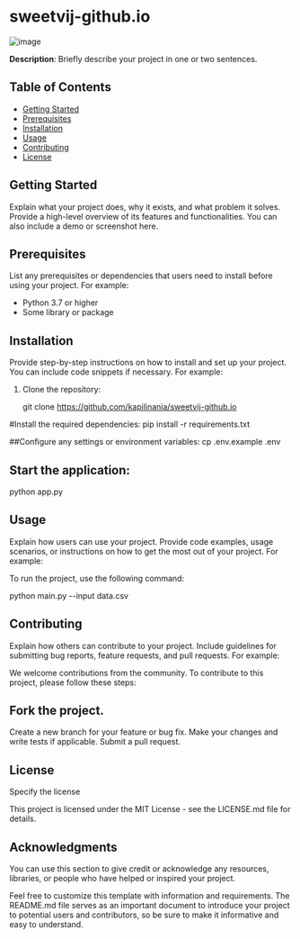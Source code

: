 # sweetvij-github.io

![image](https://github.com/kapilinania/sweetvij-github.io/assets/67285213/427071f9-58c3-461f-a7fc-749e0327d3ac)


**Description**: Briefly describe your project in one or two sentences.

## Table of Contents

- [Getting Started](#getting-started)
- [Prerequisites](#prerequisites)
- [Installation](#installation)
- [Usage](#usage)
- [Contributing](#contributing)
- [License](#license)

## Getting Started

Explain what your project does, why it exists, and what problem it solves. Provide a high-level overview of its features and functionalities. You can also include a demo or screenshot here.

## Prerequisites

List any prerequisites or dependencies that users need to install before using your project. For example:

- Python 3.7 or higher
- Some library or package

## Installation

Provide step-by-step instructions on how to install and set up your project. You can include code snippets if necessary. For example:

1. Clone the repository:
  
   git clone https://github.com/kapilinania/sweetvij-github.io

#Install the required dependencies:
pip install -r requirements.txt

##Configure any settings or environment variables:
cp .env.example .env

## Start the application:
python app.py

## Usage
Explain how users can use your project. Provide code examples, usage scenarios, or instructions on how to get the most out of your project. For example:

To run the project, use the following command:

python main.py --input data.csv

## Contributing
Explain how others can contribute to your project. Include guidelines for submitting bug reports, feature requests, and pull requests. For example:

We welcome contributions from the community. To contribute to this project, please follow these steps:

## Fork the project.
Create a new branch for your feature or bug fix.
Make your changes and write tests if applicable.
Submit a pull request.
## License
Specify the license

This project is licensed under the MIT License - see the LICENSE.md file for details.

## Acknowledgments
You can use this section to give credit or acknowledge any resources, libraries, or people who have helped or inspired your project.

Feel free to customize this template with information and requirements. The README.md file serves as an important document to introduce your project to potential users and contributors, so be sure to make it informative and easy to understand.

   
